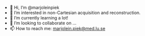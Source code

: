 - 👋 Hi, I’m @marjoleinpiek
- 👀 I’m interested in non-Cartesian acquisition and reconstruction.
- 🌱 I’m currently learning a lot!
- 💞️ I’m looking to collaborate on ...
- 📫 How to reach me: marjolein.piek@med.lu.se
